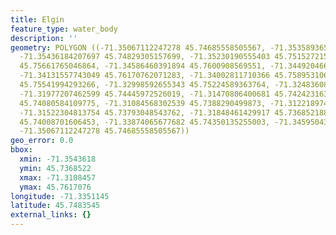 ```yaml
---
title: Elgin
feature_type: water_body
description: ''
geometry: POLYGON ((-71.35067112247278 45.74685558505567, -71.35358936588086 45.74703527039577,
  -71.35436184207697 45.74829305157699, -71.35230190555403 45.75152721590344, -71.34818203250725
  45.75661765046864, -71.34586460391894 45.7600908569551, -71.34492046634564 45.76134834392665,
  -71.34131557743049 45.76170762071283, -71.34002811710366 45.75895310622727, -71.33444912235282
  45.75541994293266, -71.32998592655343 45.75224589363764, -71.32483608524518 45.74925134202529,
  -71.31977207462599 45.74445972526019, -71.31470806400681 45.74242316358595, -71.3123906354176
  45.74080584109775, -71.31084568302539 45.7388290499873, -71.31221897404129 45.73763096070813,
  -71.31522304813754 45.73793048543762, -71.31848461429917 45.73685218889069, -71.32543690006408
  45.74008701606453, -71.33874065677682 45.74350135255003, -71.3459504346071 45.74457952069169,
  -71.35067112247278 45.74685558505567))
geo_error: 0.0
bbox:
  xmin: -71.3543618
  ymin: 45.7368522
  xmax: -71.3108457
  ymax: 45.7617076
longitude: -71.3351145
latitude: 45.7483545
external_links: {}
---
```

